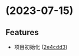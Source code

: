 # (2023-07-15)

## Features

- 项目初始化 ([2e4cdd3](https://github.com/PBHAHAHA/go2-fe-spec/commit/2e4cdd31913c5c1109396c3124118897c73856e5))

